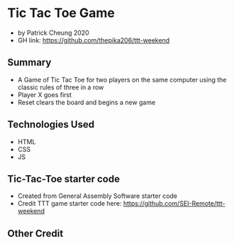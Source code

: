# Tic Tac Toe Game
- by Patrick Cheung 2020
- GH link: https://github.com/thepika206/ttt-weekend


## Summary
- A Game of Tic Tac Toe for two players on the same computer using the classic rules of three in a row
- Player X goes first
- Reset clears the board and begins a new game

## Technologies Used
- HTML
- CSS
- JS

## Tic-Tac-Toe starter code
- Created from General Assembly Software starter code
- Credit TTT game starter code here: https://github.com/SEI-Remote/ttt-weekend

## Other Credit
